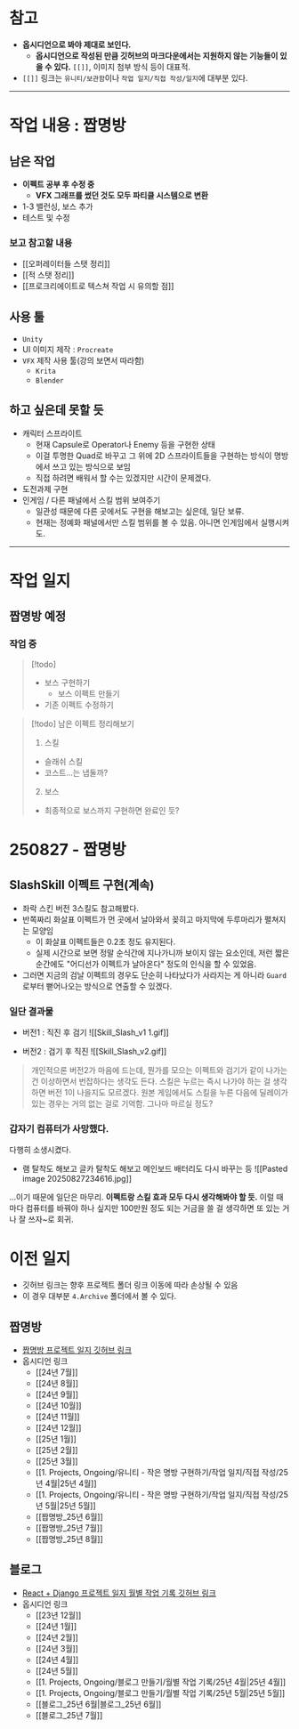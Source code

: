 # 참고
- **옵시디언으로 봐야 제대로 보인다.**
	- **옵시디언으로 작성된 만큼 깃허브의 마크다운에서는 지원하지 않는 기능들이 있을 수 있다.** `[[]]`, 이미지 첨부 방식 등이 대표적.
- `[[]]` 링크는 `유니티/보관함`이나 `작업 일지/직접 작성/일지`에 대부분 있다.
---
# 작업 내용 : 짭명방

## 남은 작업
- **이펙트 공부 후 수정 중** 
	- **VFX 그래프를 썼던 것도 모두 파티클 시스템으로 변환**
- 1-3 밸런싱, 보스 추가
- 테스트 및 수정

### 보고 참고할 내용
- [[오퍼레이터들 스탯 정리]]
- [[적 스탯 정리]]
- [[프로크리에이트로 텍스쳐 작업 시 유의할 점]]
## 사용 툴
- `Unity`
- UI 이미지 제작 : `Procreate`
- `VFX` 제작 사용 툴(강의 보면서 따라함)
	- `Krita`
	- `Blender`

## 하고 싶은데 못할 듯
- 캐릭터 스프라이트 
	- 현재 Capsule로 Operator나 Enemy 등을 구현한 상태
	- 이걸 투명한 Quad로 바꾸고 그 위에 2D 스프라이트들을 구현하는 방식이 명방에서 쓰고 있는 방식으로 보임
	- 직접 하려면 배워서 할 수는 있겠지만 시간이 문제겠다. 
- 도전과제 구현
- 인게임 / 다른 패널에서 스킬 범위 보여주기 
	- 일관성 때문에 다른 곳에서도 구현을 해보고는 싶은데, 일단 보류.
	- 현재는 정예화 패널에서만 스킬 범위를 볼 수 있음. 아니면 인게임에서 실행시켜도.




---
# 작업 일지


## 짭명방 예정

### 작업 중

>[!todo]
>- 보스 구현하기
>	- 보스 이펙트 만들기
>- 기존 이펙트 수정하기

>[!todo]
>남은 이펙트 정리해보기
>1. 스킬
>	- 슬래쉬 스킬
>	- 코스트...는 냅둘까?
>2. 보스
>	- 최종적으로 보스까지 구현하면 완료인 듯?

# 250827 - 짭명방

## SlashSkill 이펙트 구현(계속)
- 좌락 스킨 버전 3스킬도 참고해봤다.
- 반쪽짜리 화살표 이펙트가 먼 곳에서 날아와서 꽂히고 마지막에 두루마리가 펼쳐지는 모양임
	- 이 화살표 이펙트들은 0.2초 정도 유지된다.
	- 실제 시간으로 보면 정말 순식간에 지나가니까 보이지 않는 요소인데, 저런 짧은 순간에도 "어디선가 이펙트가 날아온다" 정도의 인식을 할 수 있었음.
- 그러면 지금의 검날 이펙트의 경우도 단순히 나타났다가 사라지는 게 아니라 `Guard`로부터 뻗어나오는 방식으로 연출할 수 있겠다.

### 일단 결과물
- 버전1 : 직진 후 검기
![[Skill_Slash_v1 1.gif]]

- 버전2 : 검기 후 직진
![[Skill_Slash_v2.gif]]

> 개인적으론 버전2가 마음에 드는데, 뭔가를 모으는 이펙트와 검기가 같이 나가는 건 이상하면서 번잡하다는 생각도 든다. 
> 스킬은 누르는 즉시 나가야 하는 걸 생각하면 버전 1이 나을지도 모르겠다. 원본 게임에서도 스킬을 누른 다음에 딜레이가 있는 경우는 거의 없는 걸로 기억함. 그나마 마르실 정도?

### 갑자기 컴퓨터가 사망했다.
다행히 소생시켰다.
- 램 탈착도 해보고 글카 탈착도 해보고 메인보드 배터리도 다시 바꾸는 등 
![[Pasted image 20250827234616.jpg]]

...이기 때문에 일단은 마무리. **이펙트랑 스킬 효과 모두 다시 생각해봐야 할 듯.**
이럴 때마다 컴퓨터를 바꿔야 하나 싶지만 100만원 정도 되는 거금을 쓸 걸 생각하면 또 있는 거나 잘 쓰자~로 회귀.

# 이전 일지

- 깃허브 링크는 향후 프로젝트 폴더 링크 이동에 따라 손상될 수 있음
- 이 경우 대부분 `4.Archive` 폴더에서 볼 수 있다.
## 짭명방
- [짭명방 프로젝트 일지 깃허브 링크](https://github.com/dowrave/TIL/tree/main/Obsidian/1.%20Projects%2C%20Ongoing/%EC%9C%A0%EB%8B%88%ED%8B%B0%20-%20%EC%9E%91%EC%9D%80%20%EB%AA%85%EB%B0%A9%20%EA%B5%AC%ED%98%84%ED%95%98%EA%B8%B0/%EC%9E%91%EC%97%85%20%EC%9D%BC%EC%A7%80/%EC%A7%81%EC%A0%91%20%EC%9E%91%EC%84%B1)
- 옵시디언 링크
	- [[24년 7월]]
	- [[24년 8월]]
	- [[24년 9월]]
	- [[24년 10월]]
	- [[24년 11월]]
	- [[24년 12월]]
	- [[25년 1월]]
	- [[25년 2월]]
	- [[25년 3월]]
	- [[1. Projects, Ongoing/유니티 - 작은 명방 구현하기/작업 일지/직접 작성/25년 4월|25년 4월]]
	- [[1. Projects, Ongoing/유니티 - 작은 명방 구현하기/작업 일지/직접 작성/25년 5월|25년 5월]]
	- [[짭명방_25년 6월]]
	- [[짭명방_25년 7월]]
	- [[짭명방_25년 8월]]
## 블로그
- [React + Django 프로젝트 일지 월별 작업 기록 깃허브 링크](https://github.com/dowrave/TIL/tree/main/Obsidian/1.%20Projects%2C%20Ongoing/%ED%8F%AC%ED%8F%B4%20%EA%B2%B8%20%EB%B8%94%EB%A1%9C%EA%B7%B8%20%EB%A7%8C%EB%93%A4%EA%B8%B0/%EC%9B%94%EB%B3%84%20%EC%9E%91%EC%97%85%20%EA%B8%B0%EB%A1%9D)
- 옵시디언 링크
	- [[23년 12월]]
	- [[24년 1월]]
	- [[24년 2월]]
	- [[24년 3월]]
	- [[24년 4월]]
	- [[24년 5월]]
	- [[1. Projects, Ongoing/블로그 만들기/월별 작업 기록/25년 4월|25년 4월]]
	- [[1. Projects, Ongoing/블로그 만들기/월별 작업 기록/25년 5월|25년 5월]]
	- [[블로그_25년 6월|블로그_25년 6월]]
	- [[블로그_25년 7월]]